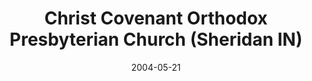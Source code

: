 ---
date: &id001 2004-05-21
end_date: null
location:
  address: 6070 N. 900 East
  city: Sheridan
  state: IN
minister:
- end: null
  name: Mark Melton
  start: 2004-01-01
  type: Pastor
- end: 2010-01-01
  name: Timothy Baker
  start: 2005-01-01
  type: Associate Pastor
ministers:
- Mark Melton
- Timothy Baker
name: Christ Covenant Orthodox Presbyterian Church
names:
- end: null
  name: Christ Covenant Orthodox Presbyterian Church
  start: 2004-05-21
origination_date: *id001
raw_data: "IN Sheridan\nChrist Covenant Orthodox Presbyterian Church  (May 21, 2004\u2013\
  \ )\n(formerly independent)\n6070 N. 900 East\nPastor: Mark Melton, 2004\u2013\n\
  Assoc. Pastor: Timothy Baker, 2005\u201310"
received_from: independent
states:
- IN
status:
  active: true
  end_date: null
  reason: null
  received_from: null
  withdrawal_to: null
title: Christ Covenant Orthodox Presbyterian Church (Sheridan IN)
year_established:
- 2004

---